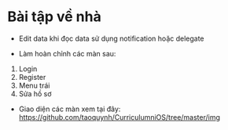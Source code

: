 
# Bài tập về nhà
- Edit data khi đọc data sử dụng notification hoặc delegate

- Làm hoàn chỉnh các màn sau:
1. Login
2. Register
3. Menu trái
4. Sửa hồ sơ

- Giao diện các màn xem tại đây: https://github.com/taoquynh/CurriculumniOS/tree/master/img
